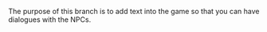 The purpose of this branch is to add text into the game so that you can have dialogues with the NPCs.

